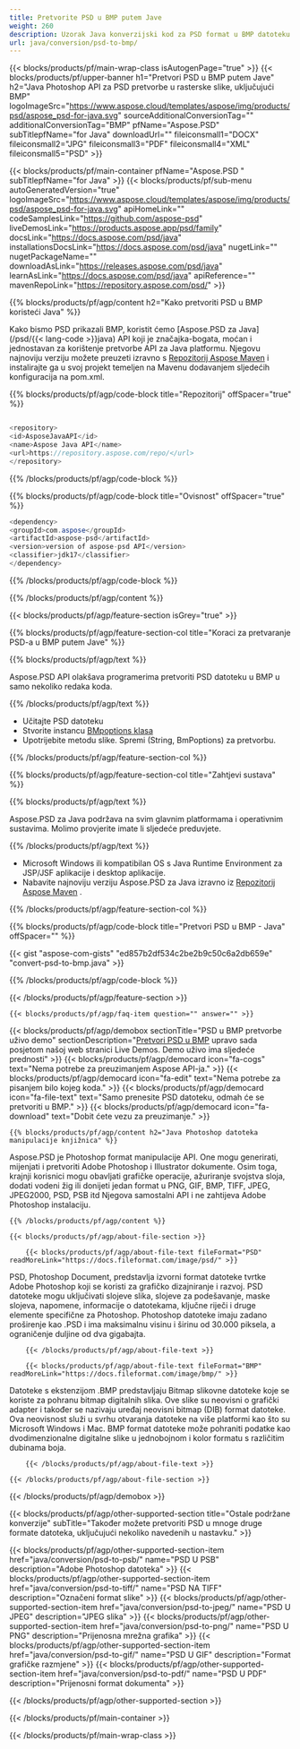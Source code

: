 ```yaml
---
title: Pretvorite PSD u BMP putem Jave
weight: 260
description: Uzorak Java konverzijski kod za PSD format u BMP datoteku. Upotrijebite ovaj primjer koda za pretvaranje PSD-a u BMP unutar bilo koje aplikacije temeljene na web ili radnoj površini Java.
url: java/conversion/psd-to-bmp/
---
```


{{< blocks/products/pf/main-wrap-class isAutogenPage="true" >}}
{{< blocks/products/pf/upper-banner h1="Pretvori PSD u BMP putem Jave" h2="Java Photoshop API za PSD pretvorbe u rasterske slike, uključujući BMP" logoImageSrc="https://www.aspose.cloud/templates/aspose/img/products/psd/aspose_psd-for-java.svg" sourceAdditionalConversionTag="" additionalConversionTag="BMP" pfName="Aspose.PSD" subTitlepfName="for Java" downloadUrl="" fileiconsmall1="DOCX" fileiconsmall2="JPG" fileiconsmall3="PDF" fileiconsmall4="XML" fileiconsmall5="PSD" >}}

{{< blocks/products/pf/main-container pfName="Aspose.PSD " subTitlepfName="for Java" >}}
{{< blocks/products/pf/sub-menu autoGeneratedVersion="true" logoImageSrc="https://www.aspose.cloud/templates/aspose/img/products/psd/aspose_psd-for-java.svg" apiHomeLink="" codeSamplesLink="https://github.com/aspose-psd" liveDemosLink="https://products.aspose.app/psd/family" docsLink="https://docs.aspose.com/psd/java" installationsDocsLink="https://docs.aspose.com/psd/java" nugetLink="" nugetPackageName="" downloadAsLink="https://releases.aspose.com/psd/java" learnAsLink="https://docs.aspose.com/psd/java" apiReference="" mavenRepoLink="https://repository.aspose.com/psd/" >}}

{{% blocks/products/pf/agp/content h2="Kako pretvoriti PSD u BMP koristeći Java" %}}

 Kako bismo PSD prikazali BMP, koristit ćemo
 [Aspose.PSD za Java](/psd/{{< lang-code >}}java) 
 API koji je značajka-bogata, moćan i jednostavan za korištenje pretvorbe API za Java platformu. Njegovu najnoviju verziju možete preuzeti izravno s
 [Repozitorij Aspose Maven](https://repository.aspose.com/psd/) 
 i instalirajte ga u svoj projekt temeljen na Mavenu dodavanjem sljedećih konfiguracija na pom.xml.

{{% blocks/products/pf/agp/code-block title="Repozitorij" offSpacer="true" %}}

```cs

<repository>
<id>AsposeJavaAPI</id>
<name>Aspose Java API</name>
<url>https://repository.aspose.com/repo/</url>
</repository>

```

{{% /blocks/products/pf/agp/code-block %}}

{{% blocks/products/pf/agp/code-block title="Ovisnost" offSpacer="true" %}}

```cs
<dependency>
<groupId>com.aspose</groupId>
<artifactId>aspose-psd</artifactId>
<version>version of aspose-psd API</version>
<classifier>jdk17</classifier>
</dependency>

```

{{% /blocks/products/pf/agp/code-block %}}

{{% /blocks/products/pf/agp/content %}}

{{< blocks/products/pf/agp/feature-section isGrey="true" >}}

{{% blocks/products/pf/agp/feature-section-col title="Koraci za pretvaranje PSD-a u BMP putem Jave" %}}

{{% blocks/products/pf/agp/text %}}

 Aspose.PSD API olakšava programerima pretvoriti PSD datoteku u BMP u samo nekoliko redaka koda.

{{% /blocks/products/pf/agp/text %}}

- Učitajte PSD datoteku
- Stvorite instancu [BMpoptions klasa](https://apireference.aspose.com/psd/java/com.aspose.psd.imageoptions/BmpOptions)
- Upotrijebite metodu slike. Spremi (String, BmPoptions) za pretvorbu.

{{% /blocks/products/pf/agp/feature-section-col %}}

{{% blocks/products/pf/agp/feature-section-col title="Zahtjevi sustava" %}}

{{% blocks/products/pf/agp/text %}}

 Aspose.PSD za Java podržava na svim glavnim platformama i operativnim sustavima. Molimo provjerite imate li sljedeće preduvjete.

{{% /blocks/products/pf/agp/text %}}

- Microsoft Windows ili kompatibilan OS s Java Runtime Environment za JSP/JSF aplikacije i desktop aplikacije.
- Nabavite najnoviju verziju Aspose.PSD za Java izravno iz
 [Repozitorij Aspose Maven](https://repository.aspose.com/psd/)  .

{{% /blocks/products/pf/agp/feature-section-col %}}

{{% blocks/products/pf/agp/code-block title="Pretvori PSD u BMP - Java" offSpacer="" %}}

{{< gist "aspose-com-gists" "ed857b2df534c2be2b9c50c6a2db659e" "convert-psd-to-bmp.java" >}}

{{% /blocks/products/pf/agp/code-block %}}

{{< /blocks/products/pf/agp/feature-section >}}

    {{< blocks/products/pf/agp/faq-item question="" answer="" >}}
 

<!-- aboutfile Starts -->

{{< blocks/products/pf/agp/demobox sectionTitle="PSD u BMP pretvorbe uživo demo" sectionDescription="[Pretvori PSD u BMP](https://products.aspose.app/psd/conversion/psd-to-bmp) upravo sada posjetom našoj web stranici Live Demos. Demo uživo ima sljedeće prednosti" >}}
        {{< blocks/products/pf/agp/democard icon="fa-cogs" text="Nema potrebe za preuzimanjem Aspose API-ja." >}}
        {{< blocks/products/pf/agp/democard icon="fa-edit" text="Nema potrebe za pisanjem bilo kojeg koda." >}}
        {{< blocks/products/pf/agp/democard icon="fa-file-text" text="Samo prenesite PSD datoteku, odmah će se pretvoriti u BMP." >}}
        {{< blocks/products/pf/agp/democard icon="fa-download" text="Dobit ćete vezu za preuzimanje." >}}

    {{% blocks/products/pf/agp/content h2="Java Photoshop datoteka manipulacije knjižnica" %}}

 Aspose.PSD je Photoshop format manipulacije API. One mogu generirati, mijenjati i pretvoriti Adobe Photoshop i Illustrator dokumente. Osim toga, krajnji korisnici mogu obavljati grafičke operacije, ažuriranje svojstva sloja, dodati vodeni žig ili donijeti jedan format u PNG, GIF, BMP, TIFF, JPEG, JPEG2000, PSD, PSB itd Njegova samostalni API i ne zahtijeva Adobe Photoshop instalaciju. 



    {{% /blocks/products/pf/agp/content %}}

    {{< blocks/products/pf/agp/about-file-section >}}

        {{< blocks/products/pf/agp/about-file-text fileFormat="PSD" readMoreLink="https://docs.fileformat.com/image/psd/" >}}

PSD, Photoshop Document, predstavlja izvorni format datoteke tvrtke Adobe Photoshop koji se koristi za grafičko dizajniranje i razvoj. PSD datoteke mogu uključivati slojeve slika, slojeve za podešavanje, maske slojeva, napomene, informacije o datotekama, ključne riječi i druge elemente specifične za Photoshop. Photoshop datoteke imaju zadano proširenje kao .PSD i ima maksimalnu visinu i širinu od 30.000 piksela, a ograničenje duljine od dva gigabajta.


        {{< /blocks/products/pf/agp/about-file-text >}}

        {{< blocks/products/pf/agp/about-file-text fileFormat="BMP" readMoreLink="https://docs.fileformat.com/image/bmp/" >}}

Datoteke s ekstenzijom .BMP predstavljaju Bitmap slikovne datoteke koje se koriste za pohranu bitmap digitalnih slika. Ove slike su neovisni o grafički adapter i također se nazivaju uređaj neovisni bitmap (DIB) format datoteke. Ova neovisnost služi u svrhu otvaranja datoteke na više platformi kao što su Microsoft Windows i Mac. BMP format datoteke može pohraniti podatke kao dvodimenzionalne digitalne slike u jednobojnom i kolor formatu s različitim dubinama boja.


        {{< /blocks/products/pf/agp/about-file-text >}}

    {{< /blocks/products/pf/agp/about-file-section >}}

{{< /blocks/products/pf/agp/demobox >}}

<!-- aboutfile Ends -->

{{< blocks/products/pf/agp/other-supported-section title="Ostale podržane konverzije" subTitle="Također možete pretvoriti PSD u mnoge druge formate datoteka, uključujući nekoliko navedenih u nastavku." >}}

{{< blocks/products/pf/agp/other-supported-section-item href="java/conversion/psd-to-psb/" name="PSD U PSB" description="Adobe Photoshop datoteka" >}}
{{< blocks/products/pf/agp/other-supported-section-item href="java/conversion/psd-to-tiff/" name="PSD NA TIFF" description="Označeni format slike" >}}
{{< blocks/products/pf/agp/other-supported-section-item href="java/conversion/psd-to-jpeg/" name="PSD U JPEG" description="JPEG slika" >}}
{{< blocks/products/pf/agp/other-supported-section-item href="java/conversion/psd-to-png/" name="PSD U PNG" description="Prijenosna mrežna grafika" >}}
{{< blocks/products/pf/agp/other-supported-section-item href="java/conversion/psd-to-gif/" name="PSD U GIF" description="Format grafičke razmjene" >}}
{{< blocks/products/pf/agp/other-supported-section-item href="java/conversion/psd-to-pdf/" name="PSD U PDF" description="Prijenosni format dokumenta" >}}

{{< /blocks/products/pf/agp/other-supported-section >}}

{{< /blocks/products/pf/main-container >}}
    
{{< /blocks/products/pf/main-wrap-class >}}
